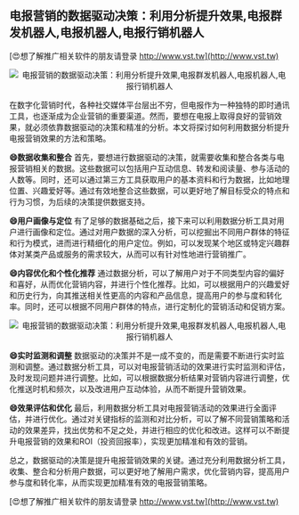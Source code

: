 ## **电报营销的数据驱动决策：利用分析提升效果,电报群发机器人,电报机器人,电报行销机器人**

[😍想了解推广相关软件的朋友请登录 http://www.vst.tw](http://www.vst.tw)

 <center><img src="https://vst.tw/MP4/tuiguang/png/7.png" alt="电报营销的数据驱动决策：利用分析提升效果,电报群发机器人,电报机器人,电报行销机器人"></center>

在数字化营销时代，各种社交媒体平台层出不穷，但电报作为一种独特的即时通讯工具，也逐渐成为企业营销的重要渠道。然而，要想在电报上取得良好的营销效果，就必须依靠数据驱动的决策和精准的分析。本文将探讨如何利用数据分析提升电报营销效果的方法和策略。

**😄数据收集和整合**
首先，要想进行数据驱动的决策，就需要收集和整合各类与电报营销相关的数据。这些数据可以包括用户互动信息、转发和阅读量、参与活动的人数等。同时，还可以通过第三方工具获取用户的基本资料和行为数据，比如地理位置、兴趣爱好等。通过有效地整合这些数据，可以更好地了解目标受众的特点和行为习惯，为后续的决策提供数据支持。

**😄用户画像与定位**
有了足够的数据基础之后，接下来可以利用数据分析工具对用户进行画像和定位。通过对用户数据的深入分析，可以挖掘出不同用户群体的特征和行为模式，进而进行精细化的用户定位。例如，可以发现某个地区或特定兴趣群体对某类产品或服务的需求较大，从而可以有针对性地进行营销推广。

**😄内容优化和个性化推荐**
通过数据分析，可以了解用户对于不同类型内容的偏好和喜好，从而优化营销内容，并进行个性化推荐。比如，可以根据用户的兴趣爱好和历史行为，向其推送相关性更高的内容和产品信息，提高用户的参与度和转化率。同时，还可以根据不同用户群体的特点，进行定制化的营销活动和促销方案。

 <center><img src="https://vst.tw/MP4/tuiguang/png/5.png" alt="电报营销的数据驱动决策：利用分析提升效果,电报群发机器人,电报机器人,电报行销机器人"></center>

**😄实时监测和调整**
数据驱动的决策并不是一成不变的，而是需要不断进行实时监测和调整。通过数据分析工具，可以对电报营销活动的效果进行实时监测和评估，及时发现问题并进行调整。比如，可以根据数据分析结果对营销内容进行调整，优化推送时机和频次，以及改进用户互动体验，从而不断提升营销效果。

**😄效果评估和优化**
最后，利用数据分析工具对电报营销活动的效果进行全面评估，并进行优化。通过对关键指标的监测和对比分析，可以了解不同营销策略和活动的效果差异，找出优势和不足之处，并进行相应的优化和改进。这样可以不断提升电报营销的效果和ROI（投资回报率），实现更加精准和有效的营销。

总之，数据驱动的决策是提升电报营销效果的关键。通过充分利用数据分析工具，收集、整合和分析用户数据，可以更好地了解用户需求，优化营销内容，提高用户参与度和转化率，从而实现更加精准有效的电报营销策略。

[😍想了解推广相关软件的朋友请登录 http://www.vst.tw](http://www.vst.tw)




